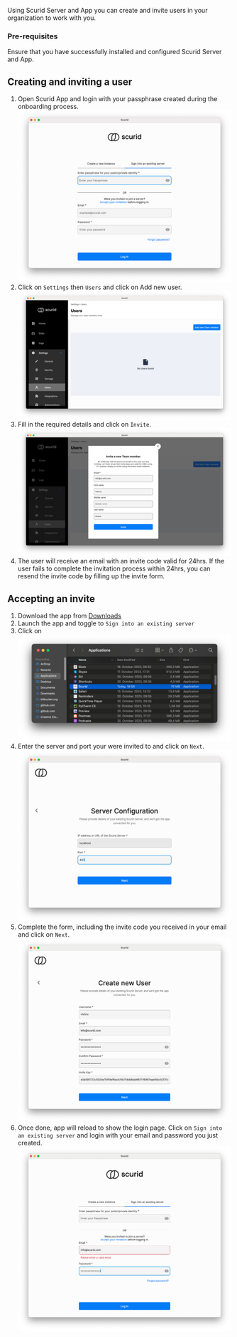 Using Scurid Server and App you can create and invite users in your organization to work with you.

### Pre-requisites
Ensure that you have successfully installed and configured Scurid Server and App.

## Creating and inviting a user
1. Open Scurid App and login with your passphrase created during the onboarding process. ![onboarding process](../img/v23-0-2/login.png)
2. Click on `Settings` then `Users` and click on Add new user. ![onboarding process](../img/v23-0-2/invite-user.png)
3. Fill in the required details and click on `Invite`. ![onboarding process](../img/v23-0-2/invite-form.png)
4. The user will receive an email with an invite code valid for 24hrs. If the user fails to complete the invitation process within 24hrs, you can resend the invite code by filling up the invite form.

## Accepting an invite
1. Download the app from [Downloads](https://scurid.com/downloads)
2. Launch the app and toggle to `Sign into an existing server`
3. Click on ![Accept your invitation](../img/v23-0-2/scurid-launch.png)
4. Enter the server and port your were invited to and click on `Next`. ![Accept your invitation](../img/v23-0-2/existing-server-info.png)
5. Complete the form, including the invite code you received in your email and click on `Next`. ![Accept your invitation](../img/v23-0-2/accept-user-invite-form.png)
6. Once done, app will reload to show the login page. Click on `Sign into an existing server` and login with your email and password you just created. ![Accept your invitation](../img/v23-0-2/invited-user-login.png)
